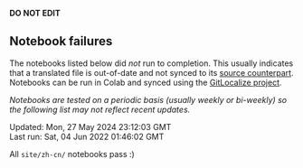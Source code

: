 __DO NOT EDIT__

## Notebook failures

The notebooks listed below did *not* run to completion. This usually indicates
that a translated file is out-of-date and not synced to its
[source counterpart](../en-snapshot/). Notebooks can be run in Colab and synced
using the [GitLocalize project](https://gitlocalize.com/tensorflow/docs-l10n).

*Notebooks are tested on a periodic basis (usually weekly or bi-weekly) so the
following list may not reflect recent updates.*

Updated: Mon, 27 May 2024 23:12:03 GMT<br/>
Last run: Sat, 04 Jun 2022 01:46:02 GMT

All <code>site/zh-cn/</code> notebooks pass :)

